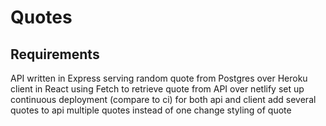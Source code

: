# Quotes 

## Requirements

API written in Express serving random quote from Postgres over Heroku
client in React using Fetch to retrieve quote from API over netlify
set up continuous deployment (compare to ci) for both api and client
add several quotes to api 
multiple quotes instead of one
change styling of quote